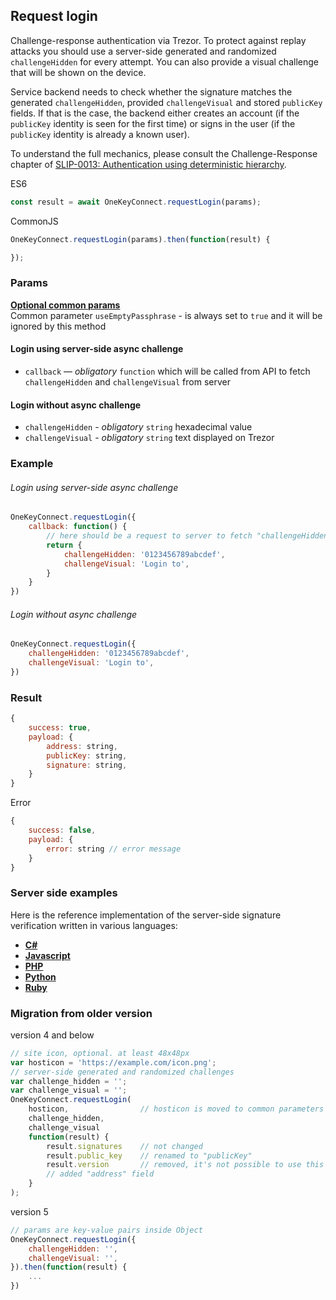 ## Request login

Challenge-response authentication via Trezor. To protect against replay attacks
you should use a server-side generated and randomized `challengeHidden` for every
attempt. You can also provide a visual challenge that will be shown on the
device.

Service backend needs to check whether the signature matches the generated
`challengeHidden`, provided `challengeVisual` and stored `publicKey` fields.
If that is the case, the backend either creates an account (if the `publicKey`
identity is seen for the first time) or signs in the user (if the `publicKey`
identity is already a known user).

To understand the full mechanics, please consult the Challenge-Response chapter
of
[SLIP-0013: Authentication using deterministic hierarchy](https://github.com/satoshilabs/slips/blob/master/slip-0013.md).


ES6
```javascript
const result = await OneKeyConnect.requestLogin(params);
```

CommonJS
```javascript
OneKeyConnect.requestLogin(params).then(function(result) {

});
```

### Params
[****Optional common params****](commonParams.md)
<br>
Common parameter `useEmptyPassphrase` - is always set to `true` and it will be ignored by this method
#### Login using server-side async challenge
- `callback` — *obligatory* `function` which will be called from API to fetch `challengeHidden` and `challengeVisual` from server

#### Login without async challenge
- `challengeHidden` - *obligatory* `string` hexadecimal value
- `challengeVisual` - *obligatory* `string` text displayed on Trezor


### Example
###### Login using server-side async challenge
```javascript
OneKeyConnect.requestLogin({ 
    callback: function() {
        // here should be a request to server to fetch "challengeHidden" and "challengeVisual"
        return {
            challengeHidden: '0123456789abcdef',
            challengeVisual: 'Login to',
        }
    }
})
```

###### Login without async challenge
```javascript
OneKeyConnect.requestLogin({ 
    challengeHidden: '0123456789abcdef',
    challengeVisual: 'Login to',
})
```

### Result
```javascript
{
    success: true,
    payload: {
        address: string,
        publicKey: string,
        signature: string,
    }
}
```
Error
```javascript
{
    success: false,
    payload: {
        error: string // error message
    }
}
```

### Server side examples

Here is the reference implementation of the server-side signature verification
written in various languages:

- [**C#**](server/server.cs)
- [**Javascript**](server/server.js)
- [**PHP**](server/server.php)
- [**Python**](server/server.py)
- [**Ruby**](server/server.rb)



### Migration from older version

version 4 and below
```javascript
// site icon, optional. at least 48x48px
var hosticon = 'https://example.com/icon.png';
// server-side generated and randomized challenges
var challenge_hidden = '';
var challenge_visual = '';
OneKeyConnect.requestLogin(
    hosticon,                // hosticon is moved to common parameters
    challenge_hidden,
    challenge_visual
    function(result) {
        result.signatures    // not changed
        result.public_key    // renamed to "publicKey"
        result.version       // removed, it's not possible to use this method witch outdated firmware
        // added "address" field
    }
);
```
version 5
```javascript
// params are key-value pairs inside Object
OneKeyConnect.requestLogin({ 
    challengeHidden: '',
    challengeVisual: '',
}).then(function(result) {
    ...
})
```

